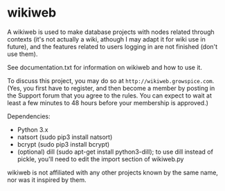 # wikiweb
A wikiweb is used to make database projects with nodes related through contexts (it's not actually a wiki, athough I may adapt it for wiki use in future), and the features related to users logging in are not finished (don't use them).

See documentation.txt for information on wikiweb and how to use it.

To discuss this project, you may do so at `http://wikiweb.growspice.com`.
(Yes, you first have to register, and then become a member by posting in the Support forum that you agree to the rules. You can expect to wait at least a few minutes to 48 hours before your membership is approved.)

Dependencies:
* Python 3.x
* natsort (sudo pip3 install natsort)
* bcrypt (sudo pip3 install bcrypt)
* (optional) dill (sudo apt-get install python3-dill); to use dill instead of pickle, you'll need to edit the import section of wikiweb.py

wikiweb is not affiliated with any other projects known by the same name, nor was it inspired by them.
